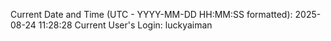 Current Date and Time (UTC - YYYY-MM-DD HH:MM:SS formatted): 2025-08-24 11:28:28
Current User's Login: luckyaiman

